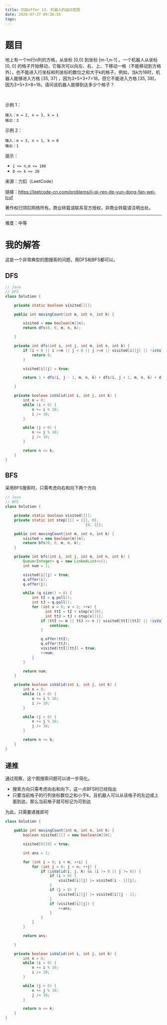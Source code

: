 ```yaml
---
title: 剑指offer 13. 机器人的运动范围
date: 2020-07-27 09:36:55
tags:
---
```


# 题目

地上有一个m行n列的方格，从坐标 [0,0] 到坐标 [m-1,n-1] 。一个机器人从坐标 [0, 0] 的格子开始移动，它每次可以向左、右、上、下移动一格（不能移动到方格外），也不能进入行坐标和列坐标的数位之和大于k的格子。例如，当k为18时，机器人能够进入方格 [35, 37] ，因为3+5+3+7=18。但它不能进入方格 [35, 38]，因为3+5+3+8=19。请问该机器人能够到达多少个格子？

<!--more--> 

示例 1：
```
输入：m = 2, n = 3, k = 1
输出：3
```

示例 2：
```
输入：m = 3, n = 1, k = 0
输出：1
```

提示：

- `1 <= n,m <= 100`
- `0 <= k <= 20`

来源：力扣（LeetCode）

链接：https://leetcode-cn.com/problems/ji-qi-ren-de-yun-dong-fan-wei-lcof

著作权归领扣网络所有。商业转载请联系官方授权，非商业转载请注明出处。

---

难度：中等

# 我的解答

这是一个非常典型的图搜索的问题，用DFS和BFS都可以。

## DFS

```java
// Java
// DFS
class Solution {

    private static boolean visited[][];

    public int movingCount(int m, int n, int k) {

        visited = new boolean[m][n];
        return dfs(0, 0, m, n, k);

    }

    private int dfs(int i, int j, int m, int n, int k) {
        if (i < 0 || i >=m || j < 0 || j >=n || visited[i][j] || !isValid(i, j, k)) {
            return 0;
        }

        visited[i][j] = true;

        return 1 + dfs(i, j - 1, m, n, k) + dfs(i, j + 1, m, n, k) + dfs(i - 1, j, m, n, k) + dfs(i + 1, j, m, n, k);

    }

    private boolean isValid(int i, int j, int k) {
        int n = 0;
        while (i > 0) {
            n += i % 10;
            i /= 10;
        }

        while (j > 0) {
            n += j % 10;
            j /= 10;
        }

        return n <= k;
    }
}
```

## BFS

采用BFS搜索时，只需考虑向右和向下两个方向

```java
// Java
// BFS
class Solution {

    private static boolean visited[][];
    private static int step[][] = {{1, 0},
                                    {0, 1}};

    public int movingCount(int m, int n, int k) {
        visited = new boolean[m][n];
        return bfs(0, 0, m, n, k);
    }

    private int bfs(int i, int j, int m, int n, int k) {
        Queue<Integer> q = new LinkedList<>();
        int num = 1;

        visited[i][j] = true;
        q.offer(i);
        q.offer(j);

        while (q.size() > 0) {
            int tI = q.poll();
            int tJ = q.poll();
            for (int v = 0; v < 2; ++v) {
                  int ttI = tI + step[v][0];
                  int ttJ = tJ + step[v][1];
                if (ttI >= m || ttJ >= n || visited[ttI][ttJ] || !isValid(ttI, ttJ, k)) {
                    continue;
                }

                q.offer(ttI);
                q.offer(ttJ);
                visited[ttI][ttJ] = true;
                ++num;
            }
        }

        return num;
    }

    private boolean isValid(int i, int j, int k) {
        int n = 0;
        while (i > 0) {
            n += i % 10;
            i /= 10;
        }

        while (j > 0) {
            n += j % 10;
            j /= 10;
        }

        return n <= k;
    }
}
```

## 递推

通过观察，这个图搜索问题可以进一步简化。

- 搜索方向只需考虑向右和向下，这一点BFS时已经指出
- 只要当前格子的行列坐标数位之和小于k，且机器人可以从该格子的左边或上面到达，那么当前格子就可标记为可到达

为此，只需要递推即可

```java
class Solution {

    public int movingCount(int m, int n, int k) {
        boolean visited[][] = new boolean[m][n];

        visited[0][0] = true;

        int ans = 1;

        for (int i = 0; i < m; ++i) {
            for (int j = 0; j < n; ++j) {
                if (isValid(i, j, k) && (i != 0 || j != 0)) {
                    if (i > 0) {
                        visited[i][j] |= visited[i - 1][j];
                    }
                    if (j > 0) {
                        visited[i][j] |= visited[i][j - 1];
                    }
                    if (visited[i][j]) {
                        ++ans;
                    }
                }
            }
        }

        return ans;

    }

    private boolean isValid(int i, int j, int k) {
        int n = 0;
        while (i > 0) {
            n += i % 10;
            i /= 10;
        }

        while (j > 0) {
            n += j % 10;
            j /= 10;
        }

        return n <= k;
    }
}
```

